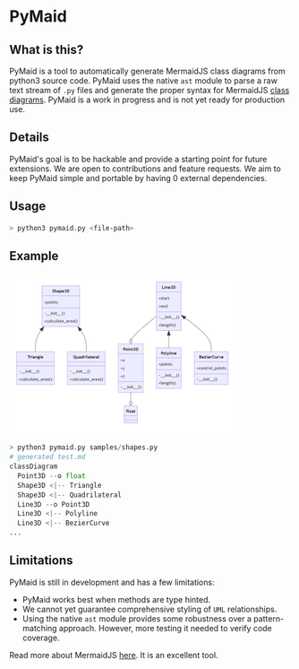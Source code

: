 # PyMaid

## What is this?
PyMaid is a tool to automatically generate MermaidJS class diagrams from python3 source code. PyMaid uses the native `ast` module to parse a raw text stream of `.py` files and generate the proper syntax for MermaidJS [class diagrams](https://mermaid.js.org/syntax/classDiagram.html). PyMaid is a work in progress and is not yet ready for production use. 

## Details
PyMaid's goal is to be hackable and provide a starting point for future extensions. We are open to contributions and feature requests. We aim to keep PyMaid simple and portable by having 0 external dependencies. 

## Usage
```bash
> python3 pymaid.py <file-path>
```

## Example

![](samples/shapes.png)  
```python
> python3 pymaid.py samples/shapes.py
# generated test.md
classDiagram
  Point3D --o float
  Shape3D <|-- Triangle
  Shape3D <|-- Quadrilateral
  Line3D --o Point3D
  Line3D <|-- Polyline
  Line3D <|-- BezierCurve
...
```

## Limitations
PyMaid is still in development and has a few limitations:
- PyMaid works best when methods are type hinted.
- We cannot yet guarantee comprehensive styling of `UML` relationships.
- Using the native `ast` module provides some robustness over a pattern-matching approach. However, more testing it needed to verify code coverage.

Read more about MermaidJS [here](https://mermaid.js.org/). It is an excellent tool.